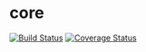 # core
[![Build Status](https://travis-ci.org/nomorepass/core.svg?branch=master)](https://travis-ci.org/nomorepass/core)
[![Coverage Status](https://coveralls.io/repos/github/nomorepass/core/badge.svg?branch=master)](https://coveralls.io/github/nomorepass/core?branch=master)
